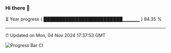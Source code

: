 ### Hi there 👋

⏳ Year progress { █████████████████████████▁▁▁▁▁ } 84.35 %

---

⏰ Updated on Mon, 04 Nov 2024 17:37:53 GMT

![Progress Bar CI](https://github.com/IshwaranRudhara/GIT-ACTION/workflows/Progress%20Bar%20CI/badge.svg)

